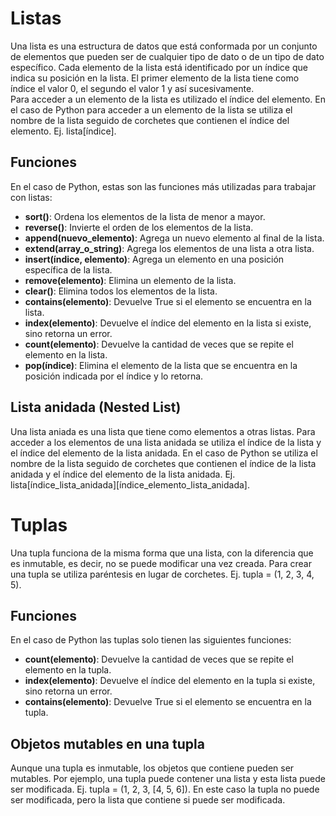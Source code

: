 # Listas

Una lista es una estructura de datos que está conformada por un conjunto de elementos que pueden ser de cualquier tipo de dato o de un tipo de dato específico. Cada elemento de la lista está identificado por un índice que indica su posición en la lista. El primer elemento de la lista tiene como índice el valor 0, el segundo el valor 1 y así sucesivamente.  
Para acceder a un elemento de la lista es utilizado el índice del elemento. En el caso de Python para acceder a un elemento de la lista se utiliza el nombre de la lista seguido de corchetes que contienen el índice del elemento. Ej. lista[índice].

## Funciones

En el caso de Python, estas son las funciones más utilizadas para trabajar con listas:

- **sort()**: Ordena los elementos de la lista de menor a mayor.
- **reverse()**: Invierte el orden de los elementos de la lista.
- **append(nuevo_elemento)**: Agrega un nuevo elemento al final de la lista.
- **extend(array_o_string)**: Agrega los elementos de una lista a otra lista.
- **insert(índice, elemento)**: Agrega un elemento en una posición específica de la lista.
- **remove(elemento)**: Elimina un elemento de la lista.
- **clear()**: Elimina todos los elementos de la lista.
- **__contains__(elemento)**: Devuelve True si el elemento se encuentra en la lista.
- **index(elemento)**: Devuelve el índice del elemento en la lista si existe, sino retorna un error.
- **count(elemento)**: Devuelve la cantidad de veces que se repite el elemento en la lista.
- **pop(índice)**: Elimina el elemento de la lista que se encuentra en la posición indicada por el índice y lo retorna.

## Lista anidada (Nested List)
Una lista aniada es una lista que tiene como elementos a otras listas. Para acceder a los elementos de una lista anidada se utiliza el índice de la lista y el índice del elemento de la lista anidada. En el caso de Python se utiliza el nombre de la lista seguido de corchetes que contienen el índice de la lista anidada y el índice del elemento de la lista anidada. Ej. lista[índice_lista_anidada][índice_elemento_lista_anidada].

# Tuplas

Una tupla funciona de la misma forma que una lista, con la diferencia que es inmutable, es decir, no se puede modificar una vez creada. Para crear una tupla se utiliza paréntesis en lugar de corchetes. Ej. tupla = (1, 2, 3, 4, 5).

## Funciones
En el caso de Python las tuplas solo tienen las siguientes funciones:

- **count(elemento)**: Devuelve la cantidad de veces que se repite el elemento en la tupla.
- **index(elemento)**: Devuelve el índice del elemento en la tupla si existe, sino retorna un error.
- **__contains__(elemento)**: Devuelve True si el elemento se encuentra en la tupla.

## Objetos mutables en una tupla
Aunque una tupla es inmutable, los objetos que contiene pueden ser mutables. Por ejemplo, una tupla puede contener una lista y esta lista puede ser modificada. Ej. tupla = (1, 2, 3, [4, 5, 6]). En este caso la tupla no puede ser modificada, pero la lista que contiene si puede ser modificada.